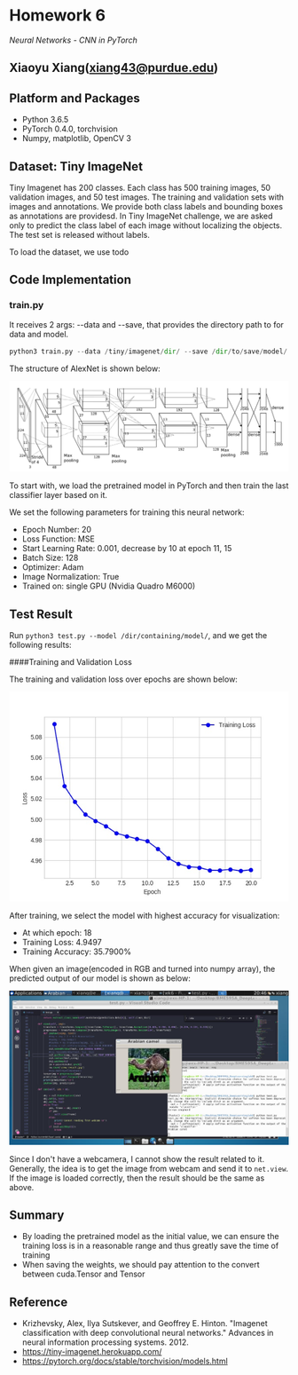 # Homework 6

_Neural Networks - CNN in PyTorch_

Xiaoyu Xiang(xiang43@purdue.edu)
--------------------
## Platform and Packages
- Python 3.6.5 
- PyTorch 0.4.0, torchvision
- Numpy, matplotlib, OpenCV 3

## Dataset: Tiny ImageNet

Tiny Imagenet has 200 classes. Each class has 500 training images, 50 validation images, and 50 test images. The training and validation sets with images and annotations. We provide both class labels and bounding boxes as annotations are providesd. In Tiny ImageNet challenge, we are asked only to predict the class label of each image without localizing the objects. The test set is released without labels. 

To load the dataset, we use todo

## Code Implementation

### train.py

It receives 2 args: --data and --save, that provides the directory path to for data and model.

```python
python3 train.py --data /tiny/imagenet/dir/ --save /dir/to/save/model/
```
The structure of AlexNet is shown below:

![AlexNet](https://github.com/Mukosame/BME595A_DeepLearning/blob/master/wk6/AlexNet.JPG "AlexNet")

To start with, we load the pretrained model in PyTorch and then train the last classifier layer based on it.

We set the following parameters for training this neural network:

- Epoch Number: 20
- Loss Function: MSE
- Start Learning Rate: 0.001, decrease by 10 at epoch 11, 15
- Batch Size: 128
- Optimizer: Adam
- Image Normalization: True
- Trained on: single GPU (Nvidia Quadro M6000)



## Test Result

Run ```python3 test.py --model /dir/containing/model/```, and we get the following results:

####Training and Validation Loss

The training and validation loss over epochs are shown below:

![My loss](https://github.com/Mukosame/BME595A_DeepLearning/blob/master/wk6/train_loss.jpg "training loss")

After training, we select the model with highest accuracy for visualization:

- At which epoch: 18
- Training Loss: 4.9497
- Training Accuracy: 35.7900%

When given an image(encoded in RGB and turned into numpy array), the predicted output of our model is shown as below:

![Test image's output](https://github.com/Mukosame/BME595A_DeepLearning/blob/master/wk6/view_result.jpg "Test image's output")

Since I don't have a webcamera, I cannot show the result related to it. Generally, the idea is to get the image from webcam and send it to ```net.view```. If the image is loaded correctly, then the result should be the same as above.

## Summary
- By loading the pretrained model as the initial value, we can ensure the training loss is in a reasonable range and thus greatly save the time of training
- When saving the weights, we should pay attention to the convert between cuda.Tensor and Tensor

## Reference
- Krizhevsky, Alex, Ilya Sutskever, and Geoffrey E. Hinton. "Imagenet classification with deep convolutional neural networks." Advances in neural information processing systems. 2012.
- https://tiny-imagenet.herokuapp.com/
- https://pytorch.org/docs/stable/torchvision/models.html
